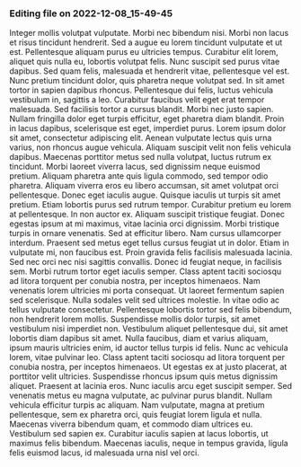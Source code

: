 

### Editing file on 2022-12-08_15-49-45

Integer mollis volutpat vulputate. Morbi nec bibendum nisi. Morbi non lacus et risus tincidunt hendrerit. Sed a augue eu lorem tincidunt vulputate et ut est. Pellentesque aliquam purus eu ultricies tempus. Curabitur elit lorem, aliquet quis nulla eu, lobortis volutpat felis. Nunc suscipit sed purus vitae dapibus. Sed quam felis, malesuada et hendrerit vitae, pellentesque vel est. Nunc pretium tincidunt dolor, quis pharetra neque volutpat sed. In sit amet tortor in sapien dapibus rhoncus. Pellentesque dui felis, luctus vehicula vestibulum in, sagittis a leo. Curabitur faucibus velit eget erat tempor malesuada. Sed facilisis tortor a cursus blandit.
Morbi nec justo sapien. Nullam fringilla dolor eget turpis efficitur, eget pharetra diam blandit. Proin in lacus dapibus, scelerisque est eget, imperdiet purus. Lorem ipsum dolor sit amet, consectetur adipiscing elit. Aenean vulputate lectus quis urna varius, non rhoncus augue vehicula. Aliquam suscipit velit non felis vehicula dapibus. Maecenas porttitor metus sed nulla volutpat, luctus rutrum ex tincidunt. Morbi laoreet viverra lacus, sed dignissim neque euismod pretium. Aliquam pharetra ante quis ligula commodo, sed tempor odio pharetra. Aliquam viverra eros eu libero accumsan, sit amet volutpat orci pellentesque. Donec eget iaculis augue. Quisque iaculis ut turpis sit amet pretium. Etiam lobortis purus sed rutrum tempor.
Curabitur pretium eu lorem at pellentesque. In non auctor ex. Aliquam suscipit tristique feugiat. Donec egestas ipsum at mi maximus, vitae lacinia orci dignissim. Morbi tristique turpis in ornare venenatis. Sed at efficitur libero. Nam cursus ullamcorper interdum. Praesent sed metus eget tellus cursus feugiat ut in dolor. Etiam in vulputate mi, non faucibus est. Proin gravida felis facilisis malesuada lacinia. Sed nec orci nec nisi sagittis convallis. Donec id feugiat neque, in facilisis sem. Morbi rutrum tortor eget iaculis semper. Class aptent taciti sociosqu ad litora torquent per conubia nostra, per inceptos himenaeos.
Nam venenatis lorem ultricies mi porta consequat. Ut laoreet fermentum sapien sed scelerisque. Nulla sodales velit sed ultrices molestie. In vitae odio ac tellus vulputate consectetur. Pellentesque lobortis tortor sed felis bibendum, non hendrerit lorem mollis. Suspendisse mollis dolor turpis, sit amet vestibulum nisi imperdiet non. Vestibulum aliquet pellentesque dui, sit amet lobortis diam dapibus sit amet. Nulla faucibus, diam et varius aliquam, ipsum mauris ultricies enim, id auctor tellus turpis id felis.
Nunc ac vehicula lorem, vitae pulvinar leo. Class aptent taciti sociosqu ad litora torquent per conubia nostra, per inceptos himenaeos. Ut egestas ex at justo placerat, at porttitor velit ultricies. Suspendisse rhoncus ipsum quis metus dignissim aliquet. Praesent at lacinia eros. Nunc iaculis arcu eget suscipit semper. Sed venenatis metus eu magna vulputate, ac pulvinar purus blandit. Nullam vehicula efficitur turpis ac aliquam. Nam vulputate, magna at pretium pellentesque, sem ex pharetra orci, quis feugiat lorem ligula et nulla. Maecenas viverra bibendum quam, et commodo diam ultrices eu. Vestibulum sed sapien ex. Curabitur iaculis sapien at lacus lobortis, ut maximus felis bibendum. Maecenas iaculis, neque in tempus gravida, ligula felis euismod lacus, id malesuada urna nisl vel orci.


